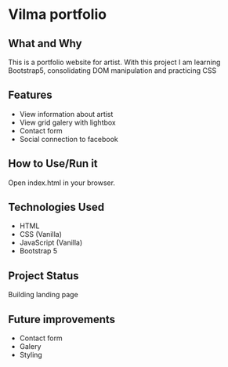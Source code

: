 # Vilma portfolio

## What and Why

This is a portfolio website for artist.
With this project I am learning Bootstrap5, consolidating DOM manipulation and practicing CSS

## Features

- View information about artist
- View grid galery with lightbox 
- Contact form
- Social connection to facebook

## How to Use/Run it

Open index.html in your browser.

## Technologies Used

- HTML
- CSS (Vanilla)
- JavaScript (Vanilla)
- Bootstrap 5

## Project Status

Building landing page

## Future improvements

- Contact form
- Galery
- Styling